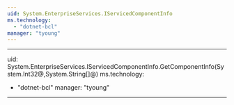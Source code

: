 ```yaml
---
uid: System.EnterpriseServices.IServicedComponentInfo
ms.technology: 
  - "dotnet-bcl"
manager: "tyoung"
---
```


---
uid: System.EnterpriseServices.IServicedComponentInfo.GetComponentInfo(System.Int32@,System.String[]@)
ms.technology: 
  - "dotnet-bcl"
manager: "tyoung"
---
